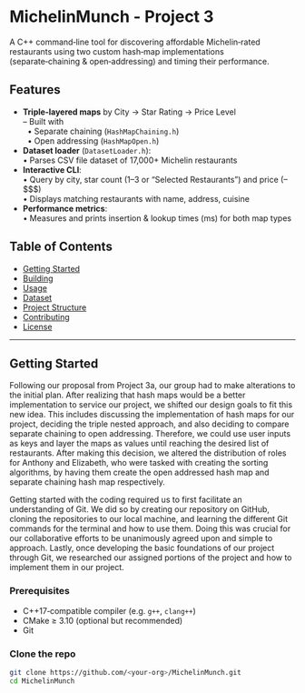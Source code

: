   # MichelinMunch - Project 3

A C++ command‑line tool for discovering affordable Michelin‑rated restaurants using two custom hash‑map implementations (separate‑chaining & open‑addressing) and timing their performance.

## Features

- **Triple‑layered maps** by City → Star Rating → Price Level  
  – Built with  
  &nbsp;&nbsp;• Separate chaining (`HashMapChaining.h`)  
  &nbsp;&nbsp;• Open addressing (`HashMapOpen.h`)  
- **Dataset loader** (`DatasetLoader.h`):  
  • Parses CSV file dataset of 17,000+ Michelin restaurants
- **Interactive CLI**:  
  • Query by city, star count (1–3 or “Selected Restaurants”) and price ($–$$$$)  
  • Displays matching restaurants with name, address, cuisine
- **Performance metrics**:  
  • Measures and prints insertion & lookup times (ms) for both map types

## Table of Contents

- [Getting Started](#getting-started)  
- [Building](#building)  
- [Usage](#usage)  
- [Dataset](#dataset)  
- [Project Structure](#project-structure)  
- [Contributing](#contributing)  
- [License](#license)

---

## Getting Started
Following our proposal from Project 3a, our group had to make alterations to the initial plan. After realizing that hash maps would be a better implementation to service our project, we shifted our design goals to fit this new idea. This includes discussing the implementation of hash maps for our project, deciding the triple nested approach, and also deciding to compare separate chaining to open addressing. Therefore, we could use user inputs as keys and layer the maps as values until reaching the desired list of restaurants. After making this decision, we altered the distribution of roles for Anthony and Elizabeth, who were tasked with creating the sorting algorithms, by having them create the open addressed hash map and separate chaining hash map respectively.

Getting started with the coding required us to first facilitate an understanding of Git. We did so by creating our repository on GitHub, cloning the repositories to our local machine, and learning the different Git commands for the terminal and how to use them. Doing this was crucial for our collaborative efforts to be unanimously agreed upon and simple to approach. Lastly, once developing the basic foundations of our project through Git, we researched our assigned portions of the project and how to implement them in our project.

### Prerequisites

- C++17‑compatible compiler (e.g. `g++`, `clang++`)  
- CMake ≥ 3.10 (optional but recommended)  
- Git

### Clone the repo

```bash
git clone https://github.com/<your‑org>/MichelinMunch.git
cd MichelinMunch
